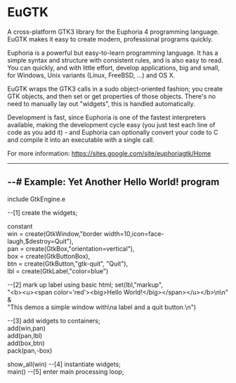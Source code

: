 # EuGTK
A cross-platform GTK3 library for the Euphoria 4 programming language. EuGTK makes it easy to create modern, professional programs quickly. 

Euphoria is a powerful but easy-to-learn programming language. It has a simple syntax and structure with consistent rules, and is also easy to read. You can quickly, and with little effort, develop applications, big and small, for Windows, Unix variants (Linux, FreeBSD, ...) and OS X. 

EuGTK wraps the GTK3 calls in a sudo object-oriented fashion; you create GTK objects, and then set or get properties of those objects. There's no need to manually lay out "widgets", this is handled automatically. 

Development is fast, since Euphoria is one of the fastest interpreters available, making the development cycle easy (you just test each line of code as you add it) - and Euphoria can optionally convert your code to C and compile it into an executable with a single call.

For more information:
https://sites.google.com/site/euphoriagtk/Home

----------------------------------------------------------------------------
--# Example: Yet Another Hello World! program
----------------------------------------------------------------------------

include GtkEngine.e

--[1] create the widgets;

constant   
	win = create(GtkWindow,"border width=10,icon=face-laugh,$destroy=Quit"),<br />
	pan = create(GtkBox,"orientation=vertical"), <br />
	box = create(GtkButtonBox), <br />
	btn = create(GtkButton,"gtk-quit", "Quit"),<br />
	lbl = create(GtkLabel,"color=blue")

--[2] mark up label using basic html;
    set(lbl,"markup", 
    <br />
    "&lt;b&gt;&lt;u&gt;&lt;span color='red'&gt;&lt;big&gt;Hello World!&lt;/big&gt;&lt;/span&gt;&lt;/u&gt;&lt;/b&gt;\n\n" &amp; <br />
    "This demos a simple window with\na label and a quit button.\n")

--[3] add widgets to containers; <br />
    add(win,pan)  <br />
    add(pan,lbl)  <br />
    add(box,btn)  <br />
    pack(pan,-box)
 
show_all(win) --[4] instantiate widgets; <br />
main()        --[5] enter main processing loop; <br />
